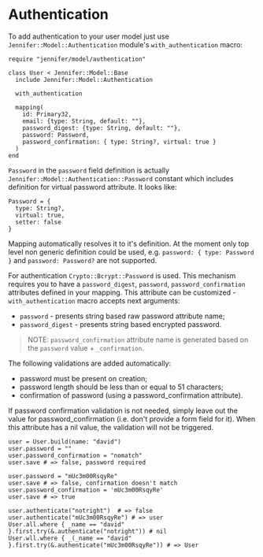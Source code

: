 # Authentication

To add authentication to your user model just use `Jennifer::Model::Authentication` module's `with_authentication` macro:

```crystal
require "jennifer/model/authentication"

class User < Jennifer::Model::Base
  include Jennifer::Model::Authentication

  with_authentication

  mapping(
    id: Primary32,
    email: {type: String, default: ""},
    password_digest: {type: String, default: ""},
    password: Password,
    password_confirmation: { type: String?, virtual: true }
  )
end
```

`Password` in the `password` field definition is actually `Jennifer::Model::Authentication::Password` constant which includes definition for virtual password attribute. It looks like:

```crystal
Password = {
  type: String?,
  virtual: true,
  setter: false
}
```

Mapping automatically resolves it to it's definition. At the moment only top level non generic definition could be used, e.g. `password: { type: Password }` and `password: Password?` are not supported.

For authentication `Crypto::Bcrypt::Password` is used. This mechanism requires you to have a `password_digest`, `password`, `password_confirmation` attributes defined in your mapping. This attribute can be customized - `with_authentication` macro accepts next arguments:

- `password` - presents string based raw password attribute name;
- `password_digest` - presents string based encrypted password.

> NOTE: `password_confirmation` attribute name is generated based on the `password` value + `_confirmation`.

The following validations are added automatically:

- password must be present on creation;
- password length should be less than or equal to 51 characters;
- confirmation of password (using a password_confirmation attribute).

If password confirmation validation is not needed, simply leave out the value for password_confirmation (i.e. don't provide a form field for it). When this attribute has a nil value, the validation will not be triggered.

```crystal
user = User.build(name: "david")
user.password = ""
user.password_confirmation = "nomatch"
user.save # => false, password required

user.password = "mUc3m00RsqyRe"
user.save # => false, confirmation doesn't match
user.password_confirmation = 'mUc3m00RsqyRe'
user.save # => true

user.authenticate("notright")  # => false
user.authenticate("mUc3m00RsqyRe") # => user
User.all.where { _name == "david" }.first.try(&.authenticate("notright")) # nil
User.wll.where { _(_name == "david" }.first.try(&.authenticate("mUc3m00RsqyRe")) # => User
```
